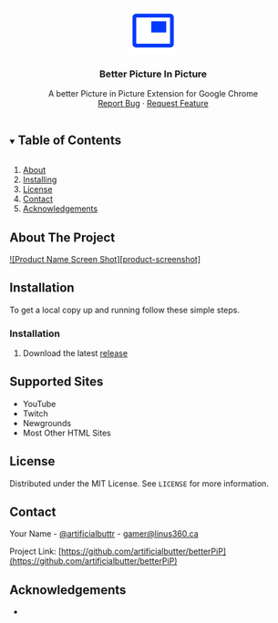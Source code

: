 <!-- PROJECT LOGO -->
<br />
<p align="center">
  <a href="https://github.com/artificialbutter/betterPiP">
    <img src="images/icon.png" alt="Logo" width="80" height="80">
  </a>

  <h3 align="center">Better Picture In Picture</h3>

  <p align="center">
    A better Picture in Picture Extension for Google Chrome
    <br />
    <a href="https://github.com/artificialbutter/betterPiP/issues">Report Bug</a>
    ·
    <a href="https://github.com/artificialbutter/betterPiP/issues">Request Feature</a>
  </p>
</p>



<!-- TABLE OF CONTENTS -->
<details open="open">
  <summary><h2 style="display: inline-block">Table of Contents</h2></summary>
  <ol>
    <li>
      <a href="#about-the-project">About</a>
    </li>
    <li>
      <a href="#installation">Installing</a>
    </li>
    <li><a href="#license">License</a></li>
    <li><a href="#contact">Contact</a></li>
    <li><a href="#acknowledgements">Acknowledgements</a></li>
  </ol>
</details>



<!-- ABOUT THE PROJECT -->
## About The Project

[![Product Name Screen Shot][product-screenshot]](https://example.com)



<!-- GETTING STARTED -->
## Installation

To get a local copy up and running follow these simple steps.


### Installation

1. Download the latest <a href="https://github.com/artificialbutter/betterPiP/releases">release</a>



<!-- USAGE EXAMPLES -->
## Supported Sites

<ul>
  <li>YouTube</li>
  <li>Twitch</li>
  <li>Newgrounds</li>
  <li>Most Other HTML Sites</li>
</ul>


<!-- LICENSE -->
## License

Distributed under the MIT License. See `LICENSE` for more information.



<!-- CONTACT -->
## Contact

Your Name - [@artificialbuttr](https://twitter.com/artificialbuttr) - gamer@linus360.ca

Project Link: [https://github.com/artificialbutter/betterPiP](https://github.com/artificialbutter/betterPiP)



<!-- ACKNOWLEDGEMENTS -->
## Acknowledgements

* []()





<!-- MARKDOWN LINKS & IMAGES -->
<!-- https://www.markdownguide.org/basic-syntax/#reference-style-links -->
[contributors-shield]: https://img.shields.io/github/contributors/artificialbutter/repo.svg?style=for-the-badge
[contributors-url]: https://github.com/artificialbutter/repo/graphs/contributors
[forks-shield]: https://img.shields.io/github/forks/artificialbutter/repo.svg?style=for-the-badge
[forks-url]: https://github.com/artificialbutter/repo/network/members
[stars-shield]: https://img.shields.io/github/stars/artificialbutter/repo.svg?style=for-the-badge
[stars-url]: https://github.com/artificialbutter/repo/stargazers
[issues-shield]: https://img.shields.io/github/issues/artificialbutter/repo.svg?style=for-the-badge
[issues-url]: https://github.com/artificialbutter/repo/issues
